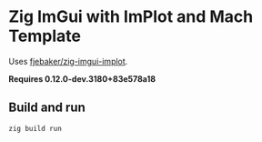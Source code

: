 # Zig ImGui with ImPlot and Mach Template

Uses [fjebaker/zig-imgui-implot](https://github.com/fjebaker/zig-imgui-implot).

**Requires 0.12.0-dev.3180+83e578a18**

## Build and run

```bash
zig build run
```
